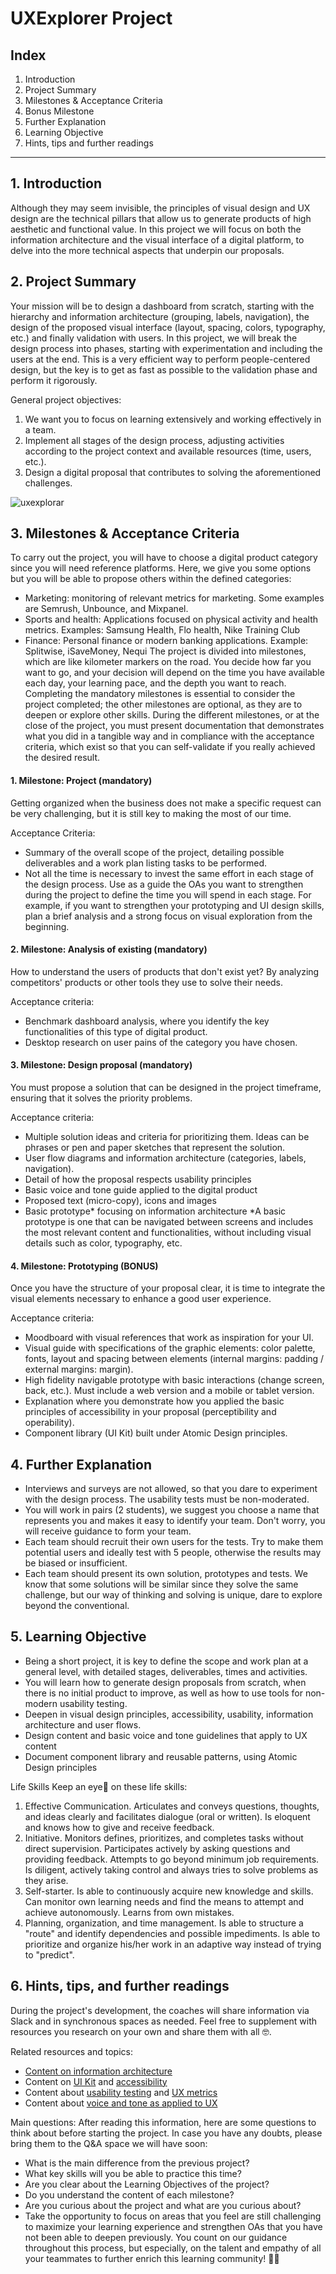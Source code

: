 # UXExplorer Project

## Index
1. Introduction
2. Project Summary
3. Milestones & Acceptance Criteria
4. Bonus Milestone
5. Further Explanation
6. Learning Objective
7. Hints, tips and further readings

----------

## 1. Introduction
Although they may seem invisible, the principles of visual design and UX design are the technical pillars that allow us to generate products of high aesthetic and functional value. In this project we will focus on both the information architecture and the visual interface of a digital platform, to delve into the more technical aspects that underpin our proposals.

## 2. Project Summary
Your mission will be to design a dashboard from scratch, starting with the hierarchy and information architecture (grouping, labels, navigation), the design of the proposed visual interface (layout, spacing, colors, typography, etc.) and finally validation with users.
In this project, we will break the design process into phases, starting with experimentation and including the users at the end. This is a very efficient way to perform people-centered design, but the key is to get as fast as possible to the validation phase and perform it rigorously.


General project objectives:
1. We want you to focus on learning extensively and working effectively in a team.
2. Implement all stages of the design process, adjusting activities according to the project context and available resources (time, users, etc.).
3. Design a digital proposal that contributes to solving the aforementioned challenges.

![uxexplorar](https://github.com/ReDI-School/ux_ui_bootcamp/assets/51905839/a1b913c2-654b-4d2b-a818-0828fe3af222)


## 3. Milestones & Acceptance Criteria
To carry out the project, you will have to choose a digital product category since you will need reference platforms. Here, we give you some options but you will be able to propose others within the defined categories:
- Marketing: monitoring of relevant metrics for marketing. Some examples are Semrush, Unbounce, and Mixpanel.
- Sports and health: Applications focused on physical activity and health metrics. Examples: Samsung Health, Flo health, Nike Training Club
- Finance: Personal finance or modern banking applications. Example: Splitwise, iSaveMoney, Nequi
The project is divided into milestones, which are like kilometer markers on the road. You decide how far you want to go, and your decision will depend on the time you have available each day, your learning pace, and the depth you want to reach.
Completing the mandatory milestones is essential to consider the project completed; the other milestones are optional, as they are to deepen or explore other skills.
During the different milestones, or at the close of the project, you must present documentation that demonstrates what you did in a tangible way and in compliance with the acceptance criteria, which exist so that you can self-validate if you really achieved the desired result.

#### 1. Milestone: Project (mandatory)
Getting organized when the business does not make a specific request can be very challenging, but it is still key to making the most of our time.

Acceptance Criteria:
- Summary of the overall scope of the project, detailing possible deliverables and a work plan listing tasks to be performed.
- Not all the time is necessary to invest the same effort in each stage of the design process. Use as a guide the OAs you want to strengthen during the project to define the time you will spend in each stage. For example, if you want to strengthen your prototyping and UI design skills, plan a brief analysis and a strong focus on visual exploration from the beginning.

#### 2. Milestone: Analysis of existing (mandatory)
How to understand the users of products that don't exist yet? By analyzing competitors' products or other tools they use to solve their needs.

Acceptance criteria:
- Benchmark dashboard analysis, where you identify the key functionalities of this type of digital product.
- Desktop research on user pains of the category you have chosen.
  
#### 3. Milestone: Design proposal (mandatory)
You must propose a solution that can be designed in the project timeframe, ensuring that it solves the priority problems.

Acceptance criteria:
- Multiple solution ideas and criteria for prioritizing them. Ideas can be phrases or pen and paper sketches that represent the solution.
- User flow diagrams and information architecture (categories, labels, navigation).
- Detail of how the proposal respects usability principles
- Basic voice and tone guide applied to the digital product
- Proposed text (micro-copy), icons and images
- Basic prototype* focusing on information architecture
*A basic prototype is one that can be navigated between screens and includes the most relevant content and functionalities, without including visual details such as color, typography, etc.
  
#### 4. Milestone: Prototyping (BONUS)
Once you have the structure of your proposal clear, it is time to integrate the visual elements necessary to enhance a good user experience.

Acceptance criteria:
- Moodboard with visual references that work as inspiration for your UI.
- Visual guide with specifications of the graphic elements: color palette, fonts, layout and spacing between elements (internal margins: padding / external margins: margin).
- High fidelity navigable prototype with basic interactions (change screen, back, etc.). Must include a web version and a mobile or tablet version.
- Explanation where you demonstrate how you applied the basic principles of accessibility in your proposal (perceptibility and operability).
- Component library (UI Kit) built under Atomic Design principles.
  
## 4. Further Explanation
- Interviews and surveys are not allowed, so that you dare to experiment with the design process. The usability tests must be non-moderated.
- You will work in pairs (2 students), we suggest you choose a name that represents you and makes it easy to identify your team. Don't worry, you will receive guidance to form your team.
- Each team should recruit their own users for the tests. Try to make them potential users and ideally test with 5 people, otherwise the results may be biased or insufficient.
- Each team should present its own solution, prototypes and tests. We know that some solutions will be similar since they solve the same challenge, but our way of thinking and solving is unique, dare to explore beyond the conventional.

## 5. Learning Objective
- Being a short project, it is key to define the scope and work plan at a general level, with detailed stages, deliverables, times and activities.
- You will learn how to generate design proposals from scratch, when there is no initial product to improve, as well as how to use tools for non-modern usability testing.
- Deepen in visual design principles, accessibility, usability, information architecture and user flows.
- Design content and basic voice and tone guidelines that apply to UX content
- Document component library and reusable patterns, using Atomic Design principles 

Life Skills
Keep an eye👀 on these life skills:
1. Effective Communication. Articulates and conveys questions, thoughts, and ideas clearly and facilitates dialogue (oral or written). Is eloquent and knows how to give and receive feedback.
2. Initiative. Monitors defines, prioritizes, and completes tasks without direct supervision. Participates actively by asking questions and providing feedback. Attempts to go beyond minimum job requirements. Is diligent, actively taking control and always tries to solve problems as they arise.
3. Self-starter. Is able to continuously acquire new knowledge and skills. Can monitor own learning needs and find the means to attempt and achieve autonomously. Learns from own mistakes.
4. Planning, organization, and time management. Is able to structure a "route" and identify dependencies and possible impediments. Is able to prioritize and organize his/her work in an adaptive way instead of trying to "predict".

## 6. Hints, tips, and further readings
During the project's development, the coaches will share information via Slack and in synchronous spaces as needed. Feel free to supplement with resources you research on your own and share them with all 🤓.

Related resources and topics:
- [Content on information architecture](https://coda.io/d/Bootcamp-UX-Contenido_dqkqk2rV9Z2/Arquitectura-de-la-informacion_suNmQ#_luq24)
- Content on [UI Kit](https://coda.io/d/Bootcamp-UX-Contenido_dqkqk2rV9Z2/UI-kit-y-sistema-de-diseno_suIXG#_luzb-) and [accessibility](https://coda.io/d/Bootcamp-UX-Contenido_dqkqk2rV9Z2/Accesibilidad_suKsx#_luenB)
- Content about [usability testing](https://coda.io/d/Bootcamp-UX-Contenido_dqkqk2rV9Z2/Testeos-con-usuarios_suLAI#_lu1kF) and [UX metrics](https://coda.io/d/Bootcamp-UX-Contenido_dqkqk2rV9Z2/Metricas-de-UX_suhXY#_lu8O8)
- Content about [voice and tone as applied to UX](https://coda.io/d/Bootcamp-UX-Contenido_dqkqk2rV9Z2/Ux-Writing-Ux-Content_sucf6#_lunFr)

Main questions:
After reading this information, here are some questions to think about before starting the project. In case you have any doubts, please bring them to the Q&A space we will have soon:
- What is the main difference from the previous project?
- What key skills will you be able to practice this time?
- Are you clear about the Learning Objectives of the project?
- Do you understand the content of each milestone?
- Are you curious about the project and what are you curious about?
- Take the opportunity to focus on areas that you feel are still challenging to maximize your learning experience and strengthen OAs that you have not been able to deepen previously. You count on our guidance throughout this process, but especially, on the talent and empathy of all your teammates to further enrich this learning community! 🙌💛
